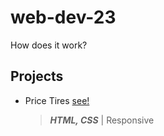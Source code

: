 ﻿# web-dev-23
How does it work? <br>

## Projects
* Price Tires [see!](https://pricetires.netlify.app/)
  > ***HTML, CSS*** | Responsive
